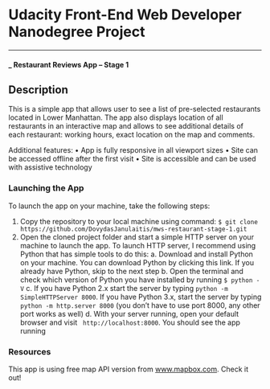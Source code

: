 # Udacity Front-End Web Developer Nanodegree Project
---
#### _ Restaurant Reviews App – Stage 1

## Description

This is a simple app that allows user to see a list of pre-selected restaurants located in Lower Manhattan. The app also displays location of all restaurants in an interactive map and allows to see additional details of each restaurant: working hours, exact location on the map and comments.

Additional features:
•	App is fully responsive in all viewport sizes
•	Site can be accessed offline after the first visit
•	Site is accessible and can be used with assistive technology

### Launching the App

To launch the app on your machine, take the following steps:
1.	Copy the repository to your local machine using command: `$ git clone https://github.com/DovydasJanulaitis/mws-restaurant-stage-1.git`
2.	Open the cloned project folder and start a simple HTTP server on your machine to launch the app. To launch HTTP server, I recommend using Python that has simple tools to do this:
a.	Download and install Python on your machine. You can download Python by clicking this link. If you already have Python, skip to the next step
b.	Open the terminal and check which version of Python you have installed by running `$ python -V`
c.	If you have Python 2.x start the server by typing `python -m SimpleHTTPServer 8000`. If you have Python 3.x, start the server by typing `python -m http.server 8000` (you don’t have to use port 8000, any other port works as well)
d.	With your server running, open your default browser and visit ` http://localhost:8000`. You should see the app running

### Resources

This app is using free map API version from www.mapbox.com. Check it out!
